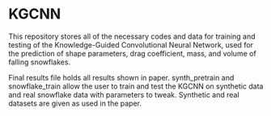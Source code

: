# KGCNN
This repository stores all of the necessary codes and data for training and testing of the Knowledge-Guided Convolutional Neural Network, used for the prediction of shape parameters, drag coefficient, mass, and volume of falling snowflakes.

Final results file holds all results shown in paper. synth_pretrain and snowflake_train allow the user to train and test the KGCNN on synthetic data and real snowflake data with parameters to tweak. Synthetic and real datasets are given as used in the paper.
